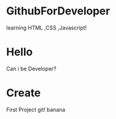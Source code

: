 # GithubForDeveloper
learning HTML ,CSS ,Javascript!

# Hello
Can i be Developer?

# Create
First Project git!
banana